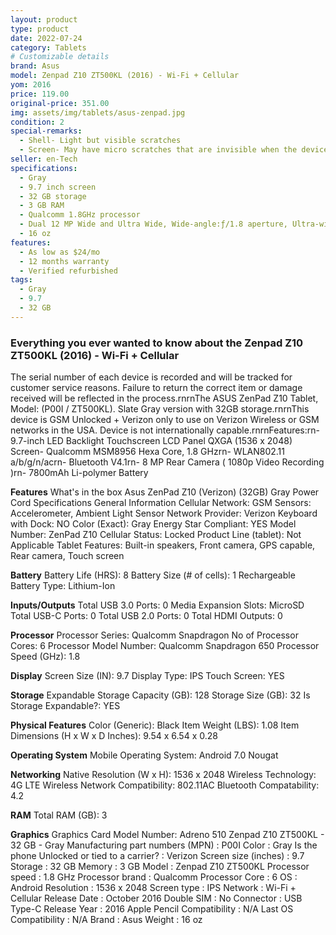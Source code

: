 ```yaml
---
layout: product
type: product
date: 2022-07-24
category: Tablets
# Customizable details
brand: Asus
model: Zenpad Z10 ZT500KL (2016) - Wi-Fi + Cellular
yom: 2016
price: 119.00
original-price: 351.00
img: assets/img/tablets/asus-zenpad.jpg
condition: 2
special-remarks:
  - Shell- Light but visible scratches
  - Screen- May have micro scratches that are invisible when the device is on
seller: en-Tech
specifications:
  - Gray
  - 9.7 inch screen
  - 32 GB storage
  - 3 GB RAM
  - Qualcomm 1.8GHz processor
  - Dual 12 MP Wide and Ultra Wide, Wide-angle:ƒ/1.8 aperture, Ultra-wide:ƒ/2.4 aperture
  - 16 oz
features:
  - As low as $24/mo
  - 12 months warranty
  - Verified refurbished
tags:
  - Gray
  - 9.7
  - 32 GB
---
```


### Everything you ever wanted to know about the Zenpad Z10 ZT500KL (2016) - Wi-Fi + Cellular
The serial number of each device is recorded and will be tracked for customer service reasons. Failure to return the correct item or damage received will be reflected in the process.rnrnThe ASUS ZenPad Z10 Tablet, Model: (P00I / ZT500KL). Slate Gray version with 32GB storage.rnrnThis device is GSM Unlocked + Verizon only to use on Verizon Wireless or GSM networks in the USA. Device is not internationally capable.rnrnFeatures:rn- 9.7-inch LED Backlight Touchscreen LCD Panel QXGA (1536 x 2048) Screen- Qualcomm MSM8956 Hexa Core, 1.8 GHzrn- WLAN802.11 a/b/g/n/acrn- Bluetooth V4.1rn- 8 MP Rear Camera ( 1080p Video Recording )rn- 7800mAh Li-polymer Battery

**Features**
What's in the box
Asus ZenPad Z10 (Verizon) (32GB) Gray
Power Cord
Specifications
General Information
Cellular Network: GSM
Sensors: Accelerometer, Ambient Light Sensor
Network Provider: Verizon
Keyboard with Dock: NO
Color (Exact): Gray
Energy Star Compliant: YES
Model Number: ZenPad Z10
Cellular Status: Locked
Product Line (tablet): Not Applicable
Tablet Features: Built-in speakers, Front camera, GPS capable, Rear camera, Touch screen

**Battery**
Battery Life (HRS): 8
Battery Size (# of cells): 1
Rechargeable Battery Type: Lithium-Ion

**Inputs/Outputs**
Total USB 3.0 Ports: 0
Media Expansion Slots: MicroSD
Total USB-C Ports: 0
Total USB 2.0 Ports: 0
Total HDMI Outputs: 0

**Processor**
Processor Series: Qualcomm Snapdragon
No of Processor Cores: 6
Processor Model Number: Qualcomm Snapdragon 650
Processor Speed (GHz): 1.8

**Display**
Screen Size (IN): 9.7
Display Type: IPS
Touch Screen: YES

**Storage**
Expandable Storage Capacity (GB): 128
Storage Size (GB): 32
Is Storage Expandable?: YES

**Physical Features**
Color (Generic): Black
Item Weight (LBS): 1.08
Item Dimensions (H x W x D Inches): 9.54 x 6.54 x 0.28

**Operating System**
Mobile Operating System: Android 7.0 Nougat

**Networking**
Native Resolution (W x H): 1536 x 2048
Wireless Technology: 4G LTE
Wireless Network Compatibility: 802.11AC
Bluetooth Compatability: 4.2

**RAM**
Total RAM (GB): 3

**Graphics** 
Graphics Card Model Number: Adreno 510
Zenpad Z10 ZT500KL - 32 GB - Gray
Manufacturing part numbers (MPN) : P00I
Color : Gray
Is the phone Unlocked or tied to a carrier? : Verizon
Screen size (inches) : 9.7
Storage : 32 GB
Memory : 3 GB
Model : Zenpad Z10 ZT500KL
Processor speed : 1.8 GHz
Processor brand : Qualcomm
Processor Core : 6
OS : Android
Resolution : 1536 x 2048
Screen type : IPS
Network : Wi-Fi + Cellular
Release Date : October 2016
Double SIM : No
Connector : USB Type-C
Release Year : 2016
Apple Pencil Compatibility : N/A
Last OS Compatibility : N/A
Brand : Asus
Weight : 16 oz